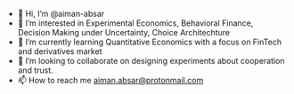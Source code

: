 - 👋 Hi, I’m @aiman-absar
- 👀 I’m interested in Experimental Economics, Behavioral Finance, Decision Making under Uncertainty, Choice Architechture
- 🌱 I’m currently learning Quantitative Economics with a focus on FinTech and derivatives market
- 💞️ I’m looking to collaborate on designing experiments about cooperation and trust.
- 📫 How to reach me aiman.absar@protonmail.com

<!---
aiman-absar/aiman-absar is a ✨ special ✨ repository because its `README.md` (this file) appears on your GitHub profile.
You can click the Preview link to take a look at your changes.
--->
